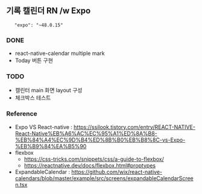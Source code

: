 ## 기록 캘린더 RN /w Expo

```
   "expo": "~48.0.15"
```

### DONE
* react-native-calendar multiple mark
* Today 버튼 구현

### TODO
* 캘린터 main 화면 layout 구성   
* 체크박스 테스트 


### Reference
* Expo VS React-native : https://ssilook.tistory.com/entry/REACT-NATIVE-React-Native%EB%A6%AC%EC%95%A1%ED%8A%B8-%EB%84%A4%EC%9D%B4%ED%8B%B0%EB%B8%8C-vs-Expo-%EB%B9%84%EA%B5%90
* flexbox 
  * https://css-tricks.com/snippets/css/a-guide-to-flexbox/
  * https://reactnative.dev/docs/flexbox.html#proptypes
* ExpandableCalendar : https://github.com/wix/react-native-calendars/blob/master/example/src/screens/expandableCalendarScreen.tsx

